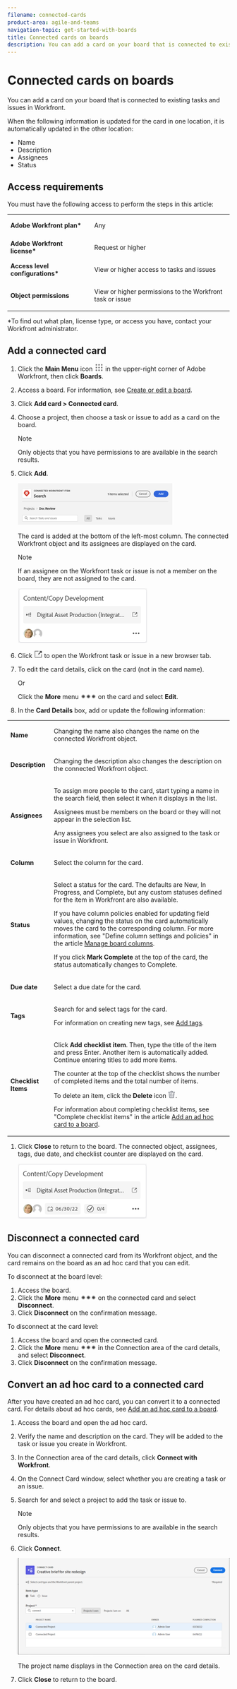 ```yaml
---
filename: connected-cards
product-area: agile-and-teams
navigation-topic: get-started-with-boards
title: Connected cards on boards
description: You can add a card on your board that is connected to existing tasks and issues in Workfront.
---
```


# Connected cards on boards

You can add a card on your board that is connected to existing tasks and issues in Workfront.

When the following information is updated for the card in one location, it is automatically updated in the other location:

* Name
* Description
* Assignees
* Status

## Access requirements

You must have the following access to perform the steps in this article:

<table> 
 <tbody> 
  <tr> 
   <td role="rowheader"><strong>Adobe Workfront plan*</strong></td> 
   <td> <p>Any</p> </td> 
  </tr> 
  <tr> 
   <td role="rowheader"><strong>Adobe Workfront license*</strong></td> 
   <td> <p>Request or higher</p> </td> 
  </tr> 
  <tr>
   <td role="rowheader"><strong>Access level configurations*</strong></td>
   <td><p>View or higher access to tasks and issues</p></td>
  </tr>
  <tr>
   <td role="rowheader"><strong>Object permissions</strong></td>
   <td><p>View or higher permissions to the Workfront task or issue</p></td>
  </tr>
 </tbody> 
</table>

&#42;To find out what plan, license type, or access you have, contact your Workfront administrator.

## Add a connected card

1. Click the **Main Menu** icon ![](assets/main-menu-icon.png) in the upper-right corner of Adobe Workfront, then click **Boards**.
1. Access a board. For information, see [Create or edit a board](../../agile/get-started-with-boards/create-edit-board.md).
1. Click **Add card &gt; Connected card**.
1. Choose a project, then choose a task or issue to add as a card on the board.

   >[!NOTE]
   >
   >Only objects that you have permissions to are available in the search results.

1. Click **Add**.

   ![Search for task or issue to connect](assets/boards-tasksissues-350x94.png)

   The card is added at the bottom of the left-most column. The connected Workfront object and its assignees are displayed on the card.

   >[!NOTE]
   >
   >If an assignee on the Workfront task or issue is not a member on the board, they are not assigned to the card.
   
   ![Connected card](assets/boards-connected-card-first-added.png)

1. Click ![Open task or issue](assets/boards-launch-icon.png) to open the Workfront task or issue in a new browser tab.
1. To edit the card details, click on the card (not in the card name).
   
   Or
   
   Click the **More** menu ![More menu](assets/more-icon-spectrum.png) on the card and select **Edit**.

1. In the **Card Details** box, add or update the following information:

<table> 
 <tbody> 
  <tr> 
   <td role="rowheader"><strong>Name</strong></td> 
   <td> <p>Changing the name also changes the name on the connected Workfront object.</p> </td> 
  </tr> 
  <tr> 
   <td role="rowheader"><strong>Description</strong></td> 
   <td> <p>Changing the description also changes the description on the connected Workfront object.</p> </td> 
  </tr> 
  <tr>
   <td role="rowheader"><strong>Assignees</strong></td>
   <td><p>To assign more people to the card, start typing a name in the search field, then select it when it displays in the list.</p>
   <p>Assignees must be members on the board or they will not appear in the selection list.</p>
   <p>Any assignees you select are also assigned to the task or issue in Workfront.</p></td>
  </tr>
  <tr>
   <td role="rowheader"><strong>Column</strong></td>
   <td><p>Select the column for the card.</p></td>
  </tr>
  <tr>
   <td role="rowheader"><strong>Status</strong></td>
   <td><p>Select a status for the card. The defaults are New, In Progress, and Complete, but any custom statuses defined for the item in Workfront are also available.</p>
   <p>If you have column policies enabled for updating field values, changing the status on the card automatically moves the card to the corresponding column. For more information, see "Define column settings and policies" in the article <a href="/help/quicksilver/agile/get-started-with-boards/manage-board-columns.md" class="MCXref xref">Manage board columns</a>.</p>
   <p>If you click <strong>Mark Complete</strong> at the top of the card, the status automatically changes to Complete.</p></td>
  </tr>
  <tr>
   <td role="rowheader"><strong>Due date</strong></td>
   <td><p>Select a due date for the card.</p></td>
  </tr>
  <tr>
   <td role="rowheader"><strong>Tags</strong></td>
   <td><p>Search for and select tags for the card.</p>
   <p>For information on creating new tags, see <a href="../../agile/get-started-with-boards/add-tags.md" class="MCXref xref">Add tags</a>.</p></td>
  </tr>
  <tr> 
   <td role="rowheader"><strong>Checklist Items</strong> </td> 
   <td> <p>Click <strong>Add checklist item</strong>. Then, type the title of the item and press Enter. Another item is automatically added. Continue entering titles to add more items.</p> <p>The counter at the top of the checklist shows the number of completed items and the total number of items.</p> <p>To delete an item, click the <strong>Delete</strong> icon <img src="assets/delete.png">.</p><p>For information about completing checklist items, see "Complete checklist items" in the article <a href="../../agile/get-started-with-boards/add-tags.md" class="MCXref xref">Add an ad hoc card to a board</a>.</p></td> 
  </tr> 
 </tbody> 
</table>

1. Click **Close** to return to the board.
   The connected object, assignees, tags, due date, and checklist counter are displayed on the card.

   ![Connected card on board showing details](assets/boards-connected-card-details.png)

## Disconnect a connected card

You can disconnect a connected card from its Workfront object, and the card remains on the board as an ad hoc card that you can edit.

To disconnect at the board level:

1. Access the board.
1. Click the **More** menu ![More menu](assets/more-icon-spectrum.png) on the connected card and select **Disconnect**.
1. Click **Disconnect** on the confirmation message.

To disconnect at the card level:

1. Access the board and open the connected card.
1. Click the **More** menu ![More menu](assets/more-icon-spectrum.png) in the Connection area of the card details, and select **Disconnect**.
1. Click **Disconnect** on the confirmation message.

## Convert an ad hoc card to a connected card

After you have created an ad hoc card, you can convert it to a connected card. For details about ad hoc cards, see [Add an ad hoc card to a board](/help/quicksilver/agile/get-started-with-boards/add-card-to-board.md).

1. Access the board and open the ad hoc card.
1. Verify the name and description on the card. They will be added to the task or issue you create in Workfront.
1. In the Connection area of the card details, click **Connect with Workfront**.
1. On the Connect Card window, select whether you are creating a task or an issue.
1. Search for and select a project to add the task or issue to.

   >[!NOTE]
   >
   >Only objects that you have permissions to are available in the search results.

1. Click **Connect**.

   ![Connect ad hoc card to Workfront](assets/boards-connect-ad-hoc-card.png)

   The project name displays in the Connection area on the card details.

1. Click **Close** to return to the board.
